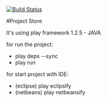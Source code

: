 [![Build Status](https://travis-ci.org/marti1125/Project_Store.png?branch=master)](https://travis-ci.org/marti1125/Project_Store)

#Project Store

It's using play framework 1.2.5 - JAVA

for run the project:

* play deps --sync
* play run

for start project with IDE:

* (eclipse) play eclipsify
* (netbeans) play netbeansify
